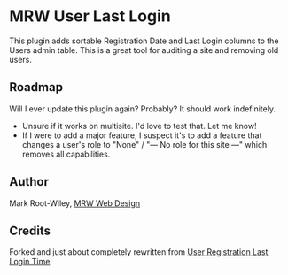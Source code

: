 # MRW User Last Login

This plugin adds sortable Registration Date and Last Login columns to the Users admin table. This is a great tool for auditing a site and removing old users.

## Roadmap

Will I ever update this plugin again? Probably? It should work indefinitely.

- Unsure if it works on multisite. I'd love to test that. Let me know!
- If I were to add a major feature, I suspect it's to add a feature that changes a user's role to "None" / "— No role for this site —" which removes all capabilities.

## Author

Mark Root-Wiley, [MRW Web Design](https://MRWweb.com)

## Credits

Forked and just about completely rewritten from [User Registration Last Login Time](https://wordpress.org/plugins/user-registration-last-login-time/)
